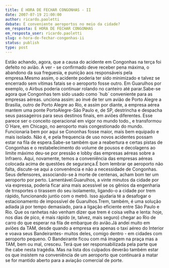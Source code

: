 ```yaml
---
title: É HORA DE FECHAR CONGONHAS - II
date: 2007-07-19 21:00:00
author: ricardo.paoletti
debate: É conveniente aeroportos no meio da cidade?
em_resposta: É HORA DE FECHAR CONGONHAS
em_resposta_user: ricardo.paoletti
slug: e-hora-de-fechar-congonhas-ii
status: publish 
type: post
---
```


Estão achando, agora, que a causa do acidente em Congonhas na terça foi defeito no avião. A ver - se confirmado deve receber pena máxima, o abandono da sua freguesia, e punição aos responsáveis pela empresa.Mesmo assim, o acidente poderia ter sido minimizado e talvez se encerrado sem vítimas fatais se o aeroporto fosse outro. Em Guarulhos por exemplo, o Airbus poderia continuar rolando no canteiro até parar.Sabe-se agora que Congonhas tem sido usado como ´hub´ conveniente para as empresas aéreas. unciona assim: ao invé de ter um avião de Porto Alegre a Brasilia, outro de Porto Alegre ao Rio, e assim por diante, a empresa aérea mantem uma ponte PortoAlegre-São Paulo e, de SP, destrincha e despacha seus passageiros para seus destinos finais, em aviões diferentes. Esse parece ser o conceito operacional em vigor no mundo todo., e transformou  O´Hare, em Chicago, no aeroporto mais congestionado do mundo. Funcionaria bem por aqui se Cononhas fosse maior, mais bem equipado e mais isolado. Não é, e pela frequencia de uso novos acidentes possam estar na fila de espera.Sabe-se também que a reabertura e certas pistas de Congonhas e o restabelecimento do volume de pousos e decolagens ao limite máximo deu-se por pressão e lobby das empresas aéreas sobre a Infraero. Aqui, novamente, temos a conveniência das empresas aéreas colocada acima de questões de segurança.É bom lembrar qe aeroporto não falta, discute-se aqui a convenência e não a necessidade de Congonhas. Seus defensores, associando-se à morte de centenas, acham bom ter um aeroporto por perto. Lamentável.Guarulhos, a vinte minutos da cidade por via expressa, poderia ficar aina mais acessível se os gênios da engenharia de trnsportes o tirassem do seu isolamento, ligando-o a cidade por trem rápido, funcionando juntio com o metrô. Isso ajudaria té a desafogar o estacionamento de impossível de Guarulhos.Trem, também, é uma solução adiada já por tempo demasiado, para a ligação eficiente entre São Paulo e Rio. Que os ranhetas não venham dizer que trem é coisa velha e lenta: hoje, nos dias de pico, é mais rápido (e, talvez, mais seguro) chegar ao Rio de carro do que esperar na fila de embarque do avião.Já andei muito em aviões da TAM, desde quando a empresa era apenas o taxi aéreo do Interior e voava seus Bandeirantes- muitos deles, comigo dentro - em cidades com aeroporto pequeno. O Bandeirante ficou com má imagem na praça mas a TAM, bem ou mal, cresceu. Terá que ser responsabilizada pela parte que lhe cabe nesta tragédia. Mas na lista dos culpados deverão também estar os que insistem na conveniência de um aeroporto que continuará a matar se for mantido aberto para a aviação comercial de porte.
